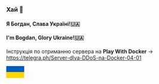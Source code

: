 ### Хай 👋

#### Я Богдан, Слава Україні!:ukraine:

#### I'm Bogdan, Glory Ukraine!:ukraine:

Інструкція по отриманню сервера на **Play With Docker** -> <https://telegra.ph/Server-dlya-DDoS-na-Docker-04-01>

![](https://raw.githubusercontent.com/BogdanDevUA/UA-DDoS/master/images/mini_ukraine.svg)
